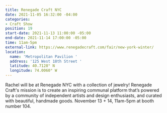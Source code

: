 ```yaml
---
title: Renegade Craft NYC
date: 2021-11-05 16:32:00 -04:00
categories:
- Craft Show
position: 19
start-date: 2021-11-13 11:00:00 -05:00
end-date: 2021-11-14 17:00:00 -05:00
time: 11am-5pm
external-link: https://www.renegadecraft.com/fair/new-york-winter/
location:
  name: 'Metropolitan Pavilion '
  address: '125 West 18th Street '
  latitude: 40.7128° N
  longitude: 74.0060° W
---
```


Rachel will be at Renegade NYC with a collection of jewelry! Renegade Craft's mission is to create an inspiring communal platform that’s powered by a community of independent artists and design enthusiasts, and curated with beautiful, handmade goods. November 13 + 14, 11am-5pm at booth number 104. 